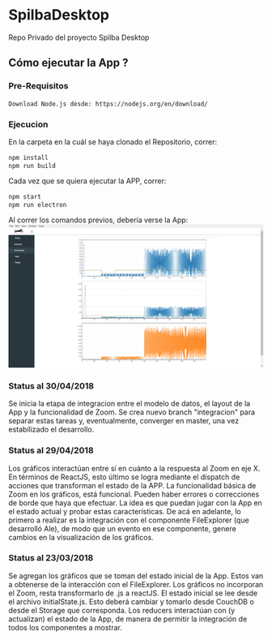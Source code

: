 # SpilbaDesktop
Repo Privado del proyecto Spilba Desktop



## Cómo ejecutar la App ?

### Pre-Requisitos

```
Download Node.js desde: https://nodejs.org/en/download/
```

### Ejecucion 
En la carpeta en la cuál se haya clonado el Repositorio, correr:

```
npm install
npm run build
```

Cada vez que se quiera ejecutar la APP, correr:

```
npm start
npm run electron
```

Al correr los comandos previos, debería verse la App:
![Captura de Pantalla APP Spilba](src/images/CAPTURA_SPILBA_2.png)

### Status al 30/04/2018
Se inicia la etapa de integracion entre el modelo de datos, el layout de la App y la funcionalidad de Zoom. Se crea nuevo branch "integracion" para separar estas tareas y, eventualmente, converger en master, una vez estabilizado el desarrollo.



### Status al 29/04/2018
Los gráficos interactúan entre sí en cuánto a la respuesta al Zoom en eje X. En términos de ReactJS, esto último se logra mediante el dispatch de acciones que transforman el estado de la APP. La funcionalidad básica de Zoom en los gráficos, está funcional. Pueden haber errores o correcciones de borde que haya que efectuar. La idea es que puedan jugar con la App en el estado actual y probar estas características. De acá en adelante, lo primero a realizar es la integración con el componente FileExplorer (que desarrolló Ale), de modo que un evento en ese componente, genere cambios en la visualización de los gráficos.


### Status al 23/03/2018 
Se agregan los gráficos que se toman del estado inicial de la App. Estos van a obtenerse de la interacción con el FileExplorer. 
Los gráficos no incorporan el Zoom, resta transformarlo de .js a reactJS. 
El estado inicial se lee desde el archivo initialState.js. Esto deberá cambiar y tomarlo desde CouchDB o desde el Storage que corresponda. 
Los reducers interactúan con (y actualizan) el estado de la App, de manera de permitir la integración de todos los componentes a mostrar.
